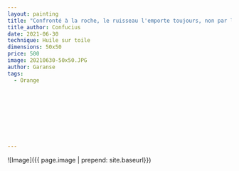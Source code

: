 ```yaml
---
layout: painting
title: "Confronté à la roche, le ruisseau l'emporte toujours, non par la force, mais par la persévérance."                        
title_author: Confucius                                       
date: 2021-06-30
technique: Huile sur toile 
dimensions: 50x50
price: 500
image: 20210630-50x50.JPG
author: Garanse
tags:
  - Orange
  
  
  
  
  
  
  
  
  
---
```

![Image]({{ page.image | prepend: site.baseurl}})

